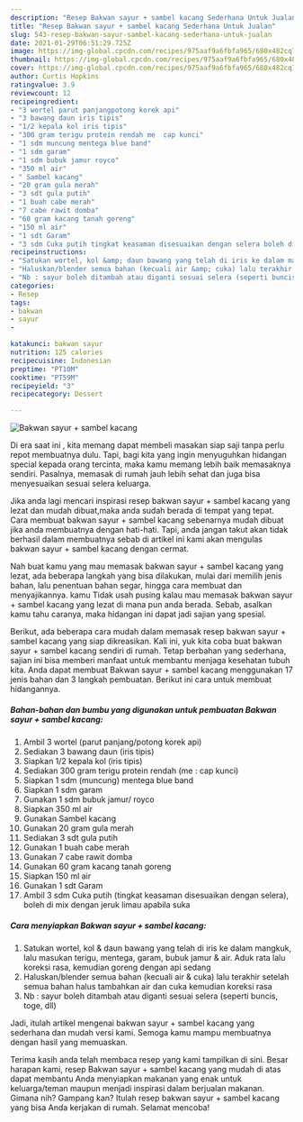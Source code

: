 ```yaml
---
description: "Resep Bakwan sayur + sambel kacang Sederhana Untuk Jualan"
title: "Resep Bakwan sayur + sambel kacang Sederhana Untuk Jualan"
slug: 543-resep-bakwan-sayur-sambel-kacang-sederhana-untuk-jualan
date: 2021-01-29T06:51:29.725Z
image: https://img-global.cpcdn.com/recipes/975aaf9a6fbfa965/680x482cq70/bakwan-sayur-sambel-kacang-foto-resep-utama.jpg
thumbnail: https://img-global.cpcdn.com/recipes/975aaf9a6fbfa965/680x482cq70/bakwan-sayur-sambel-kacang-foto-resep-utama.jpg
cover: https://img-global.cpcdn.com/recipes/975aaf9a6fbfa965/680x482cq70/bakwan-sayur-sambel-kacang-foto-resep-utama.jpg
author: Curtis Hopkins
ratingvalue: 3.9
reviewcount: 12
recipeingredient:
- "3 wortel parut panjangpotong korek api"
- "3 bawang daun iris tipis"
- "1/2 kepala kol iris tipis"
- "300 gram terigu protein rendah me  cap kunci"
- "1 sdm muncung mentega blue band"
- "1 sdm garam"
- "1 sdm bubuk jamur royco"
- "350 ml air"
- " Sambel kacang"
- "20 gram gula merah"
- "3 sdt gula putih"
- "1 buah cabe merah"
- "7 cabe rawit domba"
- "60 gram kacang tanah goreng"
- "150 ml air"
- "1 sdt Garam"
- "3 sdm Cuka putih tingkat keasaman disesuaikan dengan selera boleh di mix dengan jeruk limau apabila suka"
recipeinstructions:
- "Satukan wortel, kol &amp; daun bawang yang telah di iris ke dalam mangkuk, lalu masukan terigu, mentega, garam, bubuk jamur &amp; air. Aduk rata lalu koreksi rasa, kemudian goreng dengan api sedang"
- "Haluskan/blender semua bahan (kecuali air &amp; cuka) lalu terakhir setelah semua bahan halus tambahkan air dan cuka kemudian koreksi rasa"
- "Nb : sayur boleh ditambah atau diganti sesuai selera (seperti buncis, toge, dll)"
categories:
- Resep
tags:
- bakwan
- sayur
- 

katakunci: bakwan sayur  
nutrition: 125 calories
recipecuisine: Indonesian
preptime: "PT10M"
cooktime: "PT59M"
recipeyield: "3"
recipecategory: Dessert

---
```



![Bakwan sayur + sambel kacang](https://img-global.cpcdn.com/recipes/975aaf9a6fbfa965/680x482cq70/bakwan-sayur-sambel-kacang-foto-resep-utama.jpg)

Di era  saat ini , kita memang dapat membeli masakan siap saji tanpa perlu repot membuatnya dulu. Tapi, bagi kita yang ingin menyuguhkan hidangan special kepada orang tercinta, maka kamu memang lebih baik memasaknya sendiri. Pasalnya, memasak di rumah jauh lebih sehat dan juga bisa menyesuaikan sesuai selera keluarga.

Jika anda lagi mencari inspirasi resep bakwan sayur + sambel kacang yang lezat dan mudah dibuat,maka anda sudah berada di tempat yang tepat. Cara membuat bakwan sayur + sambel kacang  sebenarnya mudah dibuat jika anda membuatnya dengan hati-hati. Tapi, anda jangan takut akan tidak berhasil dalam membuatnya 
sebab di artikel ini kami akan mengulas bakwan sayur + sambel kacang dengan cermat.  



Nah buat kamu yang mau memasak bakwan sayur + sambel kacang yang lezat, ada beberapa langkah yang bisa dilakukan, mulai dari memilih jenis bahan, lalu penentuan bahan segar, hingga cara membuat dan menyajikannya. kamu Tidak usah pusing kalau mau memasak bakwan sayur + sambel kacang yang lezat di mana pun anda berada. Sebab, asalkan kamu  tahu caranya, maka hidangan ini dapat jadi sajian yang spesial.

Berikut, ada beberapa cara mudah dalam memasak resep bakwan sayur + sambel kacang yang siap dikreasikan. Kali ini, yuk kita coba buat bakwan sayur + sambel kacang sendiri di rumah. Tetap berbahan yang sederhana, sajian ini bisa memberi manfaat untuk membantu menjaga kesehatan tubuh kita. Anda dapat membuat Bakwan sayur + sambel kacang menggunakan 17 jenis bahan dan 3 langkah pembuatan. Berikut ini cara untuk membuat hidangannya.

<!--inarticleads1-->

##### Bahan-bahan dan bumbu yang digunakan untuk pembuatan Bakwan sayur + sambel kacang:

1. Ambil 3 wortel (parut panjang/potong korek api)
1. Sediakan 3 bawang daun (iris tipis)
1. Siapkan 1/2 kepala kol (iris tipis)
1. Sediakan 300 gram terigu protein rendah (me : cap kunci)
1. Siapkan 1 sdm (muncung) mentega blue band
1. Siapkan 1 sdm garam
1. Gunakan 1 sdm bubuk jamur/ royco
1. Siapkan 350 ml air
1. Gunakan  Sambel kacang
1. Gunakan 20 gram gula merah
1. Sediakan 3 sdt gula putih
1. Gunakan 1 buah cabe merah
1. Gunakan 7 cabe rawit domba
1. Gunakan 60 gram kacang tanah goreng
1. Siapkan 150 ml air
1. Gunakan 1 sdt Garam
1. Ambil 3 sdm Cuka putih (tingkat keasaman disesuaikan dengan selera), boleh di mix dengan jeruk limau apabila suka




<!--inarticleads2-->

##### Cara menyiapkan Bakwan sayur + sambel kacang:

1. Satukan wortel, kol &amp; daun bawang yang telah di iris ke dalam mangkuk, lalu masukan terigu, mentega, garam, bubuk jamur &amp; air. Aduk rata lalu koreksi rasa, kemudian goreng dengan api sedang
1. Haluskan/blender semua bahan (kecuali air &amp; cuka) lalu terakhir setelah semua bahan halus tambahkan air dan cuka kemudian koreksi rasa
1. Nb : sayur boleh ditambah atau diganti sesuai selera (seperti buncis, toge, dll)




Jadi, itulah artikel mengenai  bakwan sayur + sambel kacang  yang sederhana dan mudah versi kami. Semoga kamu mampu membuatnya dengan hasil yang memuaskan. 

Terima kasih anda telah membaca resep yang kami tampilkan di sini. Besar harapan kami, resep  Bakwan sayur + sambel kacang yang mudah di atas dapat membantu Anda menyiapkan makanan yang enak untuk keluarga/teman maupun menjadi inspirasi dalam berjualan makanan. Gimana nih? Gampang kan? Itulah resep bakwan sayur + sambel kacang yang bisa Anda kerjakan di rumah. Selamat mencoba!

